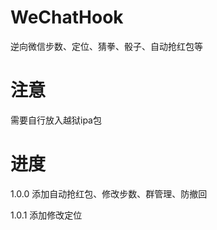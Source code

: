 # WeChatHook
逆向微信步数、定位、猜拳、骰子、自动抢红包等

# 注意
需要自行放入越狱ipa包

# 进度
1.0.0 添加自动抢红包、修改步数、群管理、防撤回

1.0.1 添加修改定位
